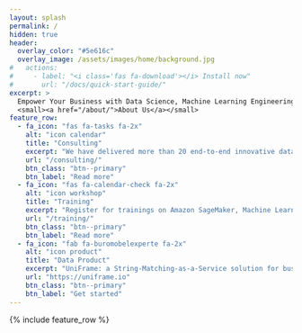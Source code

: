 ```yaml
---
layout: splash
permalink: /
hidden: true
header:
  overlay_color: "#5e616c"
  overlay_image: /assets/images/home/background.jpg
#   actions:
#     - label: "<i class='fas fa-download'></i> Install now"
#       url: "/docs/quick-start-guide/"
excerpt: >
  Empower Your Business with Data Science, Machine Learning Engineering and Data Engineering<br />
  <small><a href="/about/">About Us</a></small>
feature_row:
  - fa_icon: "fas fa-tasks fa-2x"
    alt: "icon calendar"
    title: "Consulting"
    excerpt: "We have delivered more than 20 end-to-end innovative data products and projects in different industries"
    url: "/consulting/"
    btn_class: "btn--primary"
    btn_label: "Read more"
  - fa_icon: "fas fa-calendar-check fa-2x"
    alt: "icon workshop"
    title: "Training"
    excerpt: "Register for trainings on Amazon SageMaker, Machine Learning Ops or Advanced Python"
    url: "/training/"
    btn_class: "btn--primary"
    btn_label: "Read more" 
  - fa_icon: "fab fa-buromobelexperte fa-2x"
    alt: "icon product"
    title: "Data Product"
    excerpt: "UniFrame: a String-Matching-as-a-Service solution for business users and developers"
    url: "https://uniframe.io"
    btn_class: "btn--primary"
    btn_label: "Get started"          
---
```


{% include feature_row %}